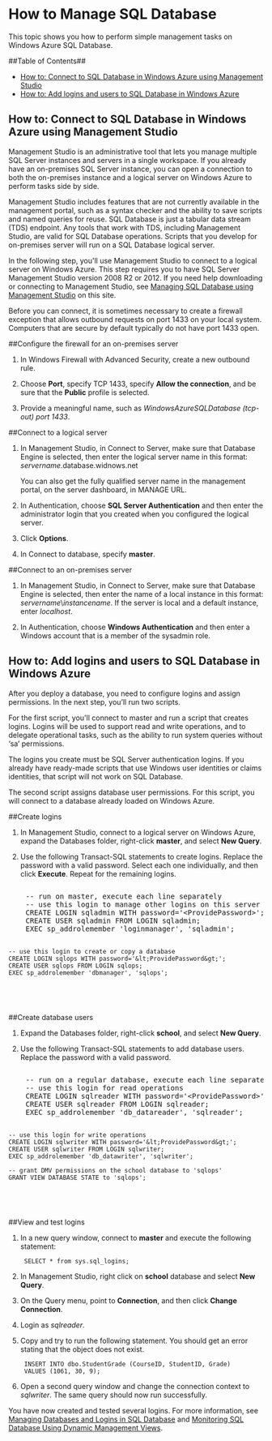 ﻿<properties umbracoNaviHide="0" pageTitle="How to Manage SQL Database" title="How to Manage SQL Database" metaKeywords="Windows Azure SQL database, SQL database, manage sql database, add logins, connect to sql database" description="Learn how to manage Windows Azure SQL database." linkid="devnav-manage-services-cloud-services" urlDisplayName="Cloud Services" headerExpose="" footerExpose="" disqusComments="1" />


<h1><a id="swap"></a>How to Manage SQL Database</h1>

This topic shows you how to perform simple management tasks on Windows Azure SQL Database. 

##Table of Contents##

* [How to: Connect to SQL Database in Windows Azure using Management Studio](#connect)
* [How to: Add logins and users to SQL Database in Windows Azure](#addlogins)


<h2><a id="connect"></a>How to: Connect to SQL Database in Windows Azure using Management Studio</h2>

Management Studio is an administrative tool that lets you manage multiple SQL Server instances and servers in a single workspace. If you already have an on-premises SQL Server instance, you can open a connection to both the on-premises instance and a logical server on Windows Azure to perform tasks side by side.

Management Studio includes features that are not currently available in the management portal, such as a syntax checker and the ability to save scripts and named queries for reuse. SQL Database is just a tabular data stream (TDS) endpoint. Any tools that work with TDS, including Management Studio, are valid for SQL Database operations. Scripts that you develop for on-premises server will run on a SQL Database logical server. 

In the following step, you'll use Management Studio to connect to a logical server on Windows Azure. This step requires you to have SQL Server Management Studio version 2008 R2 or 2012. If you need help downloading or connecting to  Management Studio, see [Managing SQL Database using Management Studio][] on this site.

Before you can connect, it is sometimes necessary to create a firewall exception that allows outbound requests on port 1433 on your local system. Computers that are secure by default typically do not have port 1433 open. 

##Configure the firewall for an on-premises server

1. In Windows Firewall with Advanced Security, create a new outbound rule.

2. Choose **Port**, specify TCP 1433, specify **Allow the connection**, and be sure that the **Public** profile is selected.

3. Provide a meaningful name, such as *WindowsAzureSQLDatabase (tcp-out) port 1433*. 


##Connect to a logical server

1. In Management Studio, in Connect to Server, make sure that Database Engine is selected, then enter the logical server name in this format: *servername*.database.widnows.net

   You can also get the fully qualified server name in the management portal, on the server dashboard, in MANAGE URL.

2. In Authentication, choose **SQL Server Authentication** and then enter the administrator login that you created when you configured the logical server.

3. Click **Options**. 

4. In Connect to database, specify **master**.


##Connect to an on-premises server

1. In Management Studio, in Connect to Server, make sure that Database Engine is selected, then enter the name of a local instance in this format: *servername*\\*instancename*. If the server is local and a default instance, enter *localhost*.

2. In Authentication, choose **Windows Authentication** and then enter a Windows account that is a member of the sysadmin role.


<h2><a id="addlogins"></a>How to: Add logins and users to SQL Database in Windows Azure</h2>

After you deploy a database, you need to configure logins and assign permissions. In the next step, you’ll run two scripts.

For the first script, you'll connect to master and run a script that creates logins. Logins will be used to support read and write operations, and to delegate operational tasks, such as the ability to run system queries without ‘sa’ permissions.

The logins you create must be SQL Server authentication logins. If you already have ready-made scripts that use Windows user identities or claims identities, that script will not work on SQL Database.

The second script assigns database user permissions. For this script, you will connect to a database already loaded on Windows Azure.

##Create logins

1. In Management Studio, connect to a logical server on Windows Azure, expand the Databases folder, right-click **master**, and select **New Query**.

2. Use the following Transact-SQL statements to create logins. Replace the password with a valid password. Select each one individually, and then click **Execute**. Repeat for the remaining logins.

<div style="width:auto; height:auto; overflow:auto"><pre>
    -- run on master, execute each line separately
    -- use this login to manage other logins on this server
    CREATE LOGIN sqladmin WITH password='&lt;ProvidePassword&gt;'; 
    CREATE USER sqladmin FROM LOGIN sqladmin;
    EXEC sp_addrolemember 'loginmanager', 'sqladmin';

    -- use this login to create or copy a database
    CREATE LOGIN sqlops WITH password='&lt;ProvidePassword&gt;';
    CREATE USER sqlops FROM LOGIN sqlops;
    EXEC sp_addrolemember 'dbmanager', 'sqlops';
</pre></div>


##Create database users

1. Expand the Databases folder, right-click **school**, and select **New Query**.

2. Use the following Transact-SQL statements to add database users. Replace the password with a valid password. 

<div style="width:auto; height:auto; overflow:auto"><pre>
    -- run on a regular database, execute each line separately
    -- use this login for read operations
    CREATE LOGIN sqlreader WITH password='&lt;ProvidePassword&gt;';
    CREATE USER sqlreader FROM LOGIN sqlreader;
    EXEC sp_addrolemember 'db_datareader', 'sqlreader';

    -- use this login for write operations
    CREATE LOGIN sqlwriter WITH password='&lt;ProvidePassword&gt;';
    CREATE USER sqlwriter FROM LOGIN sqlwriter;
    EXEC sp_addrolemember 'db_datawriter', 'sqlwriter';

    -- grant DMV permissions on the school database to 'sqlops'
    GRANT VIEW DATABASE STATE to 'sqlops';
</pre></div>

##View and test logins

1. In a new query window, connect to **master** and execute the following statement: 

        SELECT * from sys.sql_logins;

2. In Management Studio, right click on **school** database and select **New Query**.

3. On the Query menu, point to **Connection**, and then click **Change Connection**.

4. Login as *sqlreader*.

5. Copy and try to run the following statement. You should get an error stating that the object does not exist.

        INSERT INTO dbo.StudentGrade (CourseID, StudentID, Grade)
        VALUES (1061, 30, 9);

6. Open a second query window and change the connection context to *sqlwriter*. The same query should now run successfully.

You have now created and tested several logins. For more information, see [Managing Databases and Logins in SQL Database][] and [Monitoring SQL Database Using Dynamic Management Views][].

[Managing Databases and Logins in SQL Database]: http://msdn.microsoft.com/en-us/library/windowsazure/ee336235.aspx
[Monitoring SQL Database Using Dynamic Management Views]: http://msdn.microsoft.com/en-us/library/windowsazure/ff394114.aspx
[Managing SQL Database using Management Studio]: http://www.windowsazure.com/en-us/develop/net/common-tasks/sql-azure-management/





